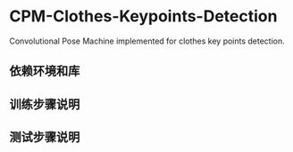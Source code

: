 # CPM-Clothes-Keypoints-Detection
Convolutional Pose Machine implemented for clothes key points detection.
## 依赖环境和库
## 训练步骤说明
## 测试步骤说明
